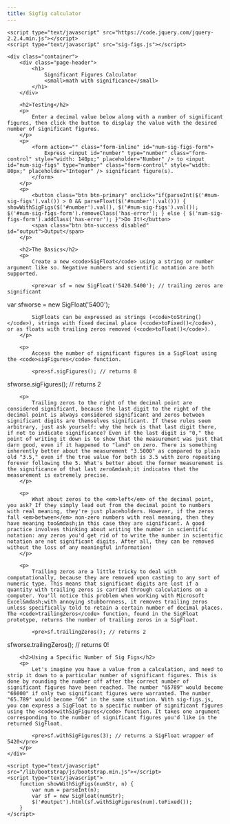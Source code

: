 ```yaml
---
title: Sigfig calculator
---
```


    <script type="text/javascript" src="https://code.jquery.com/jquery-2.2.4.min.js"></script>
    <script type="text/javascript" src="sig-figs.js"></script>

	<div class="container">
        <div class="page-header">
            <h1>
                Significant Figures Calculator
                <small>math with significance</small>
            </h1>
        </div>
        
        <h2>Testing</h2>
        <p>
        	Enter a decimal value below along with a number of significant figures, then click the button to display the value with the desired number of significant figures.
        </p>
        <p>
        	<form action="" class="form-inline" id="num-sig-figs-form">
        		Express <input id="number" type="number" class="form-control" style="width: 140px;" placeholder="Number" /> to <input id="num-sig-figs" type="number" class="form-control" style="width: 80px;" placeholder="Integer" /> significant figure(s).
        	</form>
        </p>
        <p>
        	<button class="btn btn-primary" onclick="if(parseInt($('#num-sig-figs').val()) > 0 && parseFloat($('#number').val())) { showWithSigFigs($('#number').val(), $('#num-sig-figs').val()); $('#num-sig-figs-form').removeClass('has-error'); } else { $('num-sig-figs-form').addClass('has-error'); }">Do It!</button>
        	<span class="btn btn-success disabled" id="output">Output</span>
        </p>
        
        <h2>The Basics</h2>
        <p>
            Create a new <code>SigFloat</code> using a string or number argument like so. Negative numbers and scientific notation are both supported.
            
            <pre>var sf = new SigFloat('5420.5400'); // trailing zeros are significant
var sfworse = new SigFloat('5400');</pre>
            
            SigFloats can be expressed as strings (<code>toString()</code>), strings with fixed decimal place (<code>toFixed()</code>), or as floats with trailing zeros removed (<code>toFloat()</code>).
        </p>
        
        <p>
            Access the number of significant figures in a SigFloat using the <code>sigFigures</code> function.
            
            <pre>sf.sigFigures(); // returns 8
sfworse.sigFigures(); // returns 2</pre>
        </p>
        
        <p>
            Trailing zeros to the right of the decimal point are considered significant, because the last digit to the right of the decimal point is always considered significant and zeros between significant digits are themselves significant. If these rules seem arbitrary, just ask yourself: why the heck is that last digit there, if not to indicate significance? Even if the last digit is "0," the point of writing it down is to show that the measurement was just that darn good, even if it happened to "land" on zero. There is something inherently better about the measurement "3.5000" as compared to plain old "3.5," even if the true value for both is 3.5 with zero repeating forever following the 5. What's better about the former measurement is the significance of that last zero&mdash;it indicates that the measurement is extremely precise.
        </p>
        
        <p>
            What about zeros to the <em>left</em> of the decimal point, you ask? If they simply lead out from the decimal point to numbers with real meaning, they're just placeholders. However, if the zeros fall <em>between</em> non-zero numbers with real meaning, then they have meaning too&mdash;in this case they are significant. A good practice involves thinking about writing the number in scientific notation: any zeros you'd get rid of to write the number in scientific notation are not significant digits. After all, they can be removed without the loss of any meaningful information!
        </p>
        
        <p>
            Trailing zeros are a little tricky to deal with computationally, because they are removed upon casting to any sort of numeric type. This means that significant digits are lost if a quantity with trailing zeros is carried through calculations on a computer. You'll notice this problem when working with Microsoft Excel&mdash;with annoying stubbornness, it removes trailing zeros unless specifically told to retain a certain number of decimal places. The <code>trailingZeros</code> function, found in the SigFloat prototype, returns the number of trailing zeros in a SigFloat.
            
            <pre>sf.trailingZeros(); // returns 2
sfworse.trailingZeros(); // returns 0!</pre>
        </p>
        
        <h2>Using a Specific Number of Sig Figs</h2>
        <p>
            Let's imagine you have a value from a calculation, and need to strip it down to a particular number of significant figures. This is done by rounding the number off after the correct number of significant figures have been reached. The number "65789" would become "66000" if only two significant figures were warranted. The number "65.789" would become "66" in the same situation. With sig-figs.js, you can express a SigFloat to a specific number of significant figures using the <code>withSigFigures</code> function. It takes one argument corresponding to the number of significant figures you'd like in the returned SigFloat.

            <pre>sf.withSigFigures(3); // returns a SigFloat wrapper of 5420</pre>
        </p>
	</div>
	
	<script type="text/javascript" src="/lib/bootstrap/js/bootstrap.min.js"></script>
	<script type="text/javascript">
		function showWithSigFigs(numStr, n) {
			var num = parseInt(n);
			var sf = new SigFloat(numStr);
			$('#output').html(sf.withSigFigures(num).toFixed());
		}
	</script>
